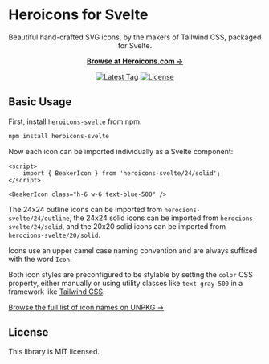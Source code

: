 # Heroicons for Svelte

<p align="center">
	Beautiful hand-crafted SVG icons, by the makers of Tailwind CSS, packaged for Svelte.
</p>

<p align="center">
  <a href="https://heroicons.com"><strong>Browse at Heroicons.com &rarr;</strong></a>
</p>

<p align="center">
	<a href="https://github.com/travishorn/heroicons-svelte/tags"><img src="https://img.shields.io/npm/v/heroicons-svelte" alt="Latest Tag"></a>
	<a href="https://github.com/travishorn/heroicons-svelte/blob/master/LICENSE"><img
	src="https://img.shields.io/npm/l/heroicons-svelte" alt="License"></a>
</p>

## Basic Usage

First, install `heroicons-svelte` from npm:

```sh
npm install heroicons-svelte
```

Now each icon can be imported individually as a Svelte component:

```svelte
<script>
	import { BeakerIcon } from 'heroicons-svelte/24/solid';
</script>

<BeakerIcon class="h-6 w-6 text-blue-500" />
```

The 24x24 outline icons can be imported from `herocions-svelte/24/outline`, the 24x24 solid icons
can be imported from `herocions-svelte/24/solid`, and the 20x20 solid icons can be imported from
`herocions-svelte/20/solid`.

Icons use an upper camel case naming convention and are always suffixed with the word `Icon`.

Both icon styles are preconfigured to be stylable by setting the `color` CSS property, either
manually or using utility classes like `text-gray-500` in a framework like [Tailwind
CSS](https://tailwindcss.com/).

[Browse the full list of icon names on UNPKG →](https://unpkg.com/browse/heroicons-svelte/dist/24/outline/)

## License

This library is MIT licensed.
